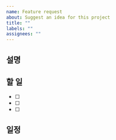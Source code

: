 ```yaml
---
name: Feature request
about: Suggest an idea for this project
title: ""
labels: ""
assignees: ""
---
```


## 설명

## 할 일

- [ ]
- [ ]
- [ ]

## 일정
